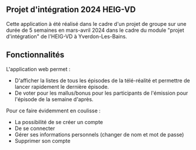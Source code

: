 ## Projet d'intégration 2024 HEIG-VD
Cette application à été réalisé dans le cadre d'un projet de groupe sur une durée de 5 semaines en mars-avril 2024 dans le cadre du module "projet d'intégration" de l'HEIG-VD à Yverdon-Les-Bains.

## Fonctionnalités
L'application web permet :
- D'afficher la listes de tous les épisodes de la télé-réalité et permettre de lancer rapidement le dernière épisode.
- De voter pour les mallus/bonus pour les participants de l'émission pour l'épisode de la semaine d'après.

Pour ce faire évidemment en coulisse :
- La possibilité de se créer un compte
- De se connecter
- Gérer ses informations personnels (changer de nom et mot de passe)
- Supprimer son compte

